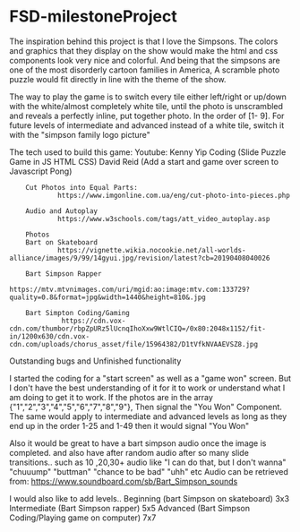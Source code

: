 # FSD-milestoneProject

The inspiration behind this project is that I love the Simpsons. The colors and graphics that they display on the show would make the html and css components look very nice and colorful. And being that the simpsons are one of the most disorderly cartoon families in America,  A scramble photo puzzle would fit directly in line with the theme of the show.

The way to play the game is to switch every tile either left/right or up/down with the white/almost completely white tile, until the photo is unscrambled and reveals a perfectly inline, put together photo. In the order of [1- 9]. For future levels of intermediate and advanced instead of a white tile, switch it with the "simpson family logo picture"

The tech used to build this game:
        Youtube:
                Kenny Yip Coding (Slide Puzzle Game in JS HTML CSS)
                David Reid (Add a start and game over screen to Javascript Pong)

        Cut Photos into Equal Parts:
                https://www.imgonline.com.ua/eng/cut-photo-into-pieces.php

        Audio and Autoplay
                https://www.w3schools.com/tags/att_video_autoplay.asp

        Photos
        Bart on Skateboard
                https://vignette.wikia.nocookie.net/all-worlds-alliance/images/9/99/14gyui.jpg/revision/latest?cb=20190408040026

        Bart Simpson Rapper
                https://mtv.mtvnimages.com/uri/mgid:ao:image:mtv.com:133729?quality=0.8&format=jpg&width=1440&height=810&.jpg

        Bart Simpton Coding/Gaming
                 https://cdn.vox-cdn.com/thumbor/rbpZpURz5lUcnqIhoXxw9WtlCIQ=/0x80:2048x1152/fit-in/1200x630/cdn.vox-cdn.com/uploads/chorus_asset/file/15964382/D1tVfkNVAAEVSZ8.jpg


Outstanding bugs and Unfinished functionality

I started the coding for a "start screen" as well as a "game won" screen. But I don't have the best understanding of it for it to work or understand what I am doing to get it to work. 
        If the photos are in the array {"1","2","3","4","5","6","7","8","9"}, Then signal the "You Won" Component.
        The same would apply to intermediate and advanced levels as long as they end up in the order 1-25 and 1-49 then it would signal "You Won" 

Also it would be great to have a bart simpson audio  once the image is completed. and also have after random audio after so many slide transitions.. such as 10 ,20,30+ audio like "I can do that, but I don't wanna" "chuuump" "buttman" "chance to be bad" "uhh" etc
        Audio can be retrieved from: https://www.soundboard.com/sb/Bart_Simpson_sounds 

I would also like to add levels..
        Beginning (bart Simpson on skateboard) 3x3
        Intermediate (Bart Simpson rapper) 5x5
        Advanced (Bart Simpson Coding/Playing game on computer) 7x7